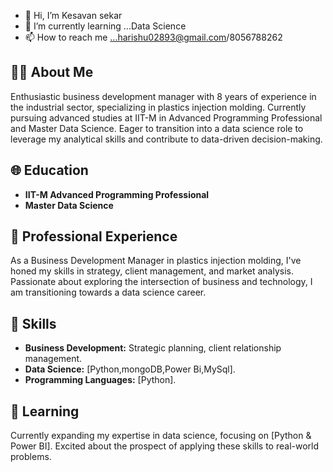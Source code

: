 - 👋 Hi, I’m Kesavan sekar
- 🌱 I’m currently learning ...Data Science
- 📫 How to reach me ...harishu02893@gmail.com/8056788262

## 👨‍💻 About Me
Enthusiastic business development manager with 8 years of experience in the industrial sector, specializing in plastics injection molding. Currently pursuing advanced studies at IIT-M in Advanced Programming Professional and Master Data Science. Eager to transition into a data science role to leverage my analytical skills and contribute to data-driven decision-making.

## 🌐 Education
- **IIT-M Advanced Programming Professional**
- **Master Data Science**

## 🚀 Professional Experience
As a Business Development Manager in plastics injection molding, I've honed my skills in strategy, client management, and market analysis. Passionate about exploring the intersection of business and technology, I am transitioning towards a data science career.

## 💼 Skills
- **Business Development:** Strategic planning, client relationship management.
- **Data Science:** [Python,mongoDB,Power Bi,MySql].
- **Programming Languages:** [Python].

## 🌱 Learning
Currently expanding my expertise in data science, focusing on [Python & Power BI]. Excited about the prospect of applying these skills to real-world problems.


<!---
harish02893/harish02893 is a ✨ special ✨ repository because its `README.md` (this file) appears on your GitHub profile.
You can click the Preview link to take a look at your changes.
--->
